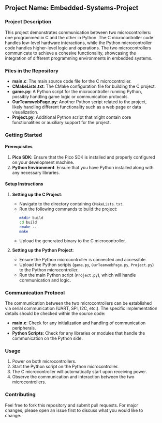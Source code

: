 ## Project Name: Embedded-Systems-Project

### Project Description

This project demonstrates communication between two microcontrollers: one programmed in C and the other in Python. The C microcontroller code handles low-level hardware interactions, while the Python microcontroller code handles higher-level logic and operations. The two microcontrollers communicate to achieve a cohesive functionality, showcasing the integration of different programming environments in embedded systems.

### Files in the Repository

- **main.c**: The main source code file for the C microcontroller.
- **CMakeLists.txt**: The CMake configuration file for building the C project.
- **game.py**: A Python script for the microcontroller running Python, possibly handling game logic or communication protocols.
- **OurTeamwebPage.py**: Another Python script related to the project, likely handling different functionality such as a web page or data visualization.
- **Project.py**: Additional Python script that might contain core functionalities or auxiliary support for the project.

### Getting Started

#### Prerequisites

1. **Pico SDK**: Ensure that the Pico SDK is installed and properly configured on your development machine.
2. **Python Environment**: Ensure that you have Python installed along with any necessary libraries.

#### Setup Instructions

1. **Setting up the C Project**:
    - Navigate to the directory containing `CMakeLists.txt`.
    - Run the following commands to build the project:
      ```sh
      mkdir build
      cd build
      cmake ..
      make
      ```
    - Upload the generated binary to the C microcontroller.

2. **Setting up the Python Project**:
    - Ensure the Python microcontroller is connected and accessible.
    - Upload the Python scripts (`game.py`, `OurTeamwebPage.py`, `Project.py`) to the Python microcontroller.
    - Run the main Python script (`Project.py`), which will handle communication and logic.

### Communication Protocol

The communication between the two microcontrollers can be established via serial communication (UART, SPI, I2C, etc.). The specific implementation details should be checked within the source code:

- **main.c**: Check for any initialization and handling of communication peripherals.
- **Python Scripts**: Check for any libraries or modules that handle the communication on the Python side.

### Usage

1. Power on both microcontrollers.
2. Start the Python script on the Python microcontroller.
3. The C microcontroller will automatically start upon receiving power.
4. Observe the communication and interaction between the two microcontrollers.

### Contributing

Feel free to fork this repository and submit pull requests. For major changes, please open an issue first to discuss what you would like to change.


